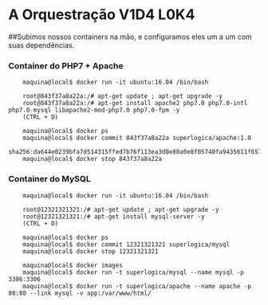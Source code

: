 # A Orquestração V1D4 L0K4

##Subimos nossos containers na mão, e configuramos eles um a um com suas dependências. 

### Container do PHP7 + Apache
``` 
	maquina@local$ docker run -it ubuntu:16.04 /bin/bash
``` 

``` 
	root@843f37a8a22a:/# apt-get update ; apt-get upgrade -y
	root@843f37a8a22a:/# apt-get install apache2 php7.0 php7.0-intl php7.0-mysql libapache2-mod-php7.0 php7.0-fpm -y
	(CTRL + D)
``` 

```
    maquina@local$ docker ps
	maquina@local$ docker commit 843f37a8a22a superlogica/apache:1.0
	sha256:da644e0239bfa7d514315ffed7b76f113ea3d0e80a0e8f05740fa9435611f657
	maquina@local$ docker stop 843f37a8a22a
```

### Container do MySQL
``` 
	maquina@local$ docker run -it ubuntu:16.04 /bin/bash
``` 

``` 
	root@12321321321:/# apt-get update ; apt-get upgrade -y
	root@12321321321:/# apt-get install mysql-server -y
	(CTRL + D)
``` 

```
    maquina@local$ docker ps
	maquina@local$ docker commit 12321321321 superlogica/mysql
	maquina@local$ docker stop 12321321321
```

```
    maquina@local$ docker images
	maquina@local$ docker run -t superlogica/mysql --name mysql -p 3306:3306 
	maquina@local$ docker run -t superlogica/apache --name apache -p 80:80 --link mysql -v app:/var/www/html/
```

